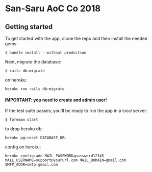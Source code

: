 # San-Saru AoC Co 2018

## Getting started

To get started with the app, clone the repo and then install the needed gems:

```
$ bundle install --without production
```

Next, migrate the database:

```
$ rails db:migrate
```

on heroku:

    heroku run rails db:migrate
    
#### IMPORTANT: you need to create and admin user!


If the test suite passes, you'll be ready to run the app in a local server:

```
$ foreman start
```

to drop heroku db:
    
    heroku pg:reset DATABASE_URL

config on heroku:

    heroku config:add MAIL_PASSWORD=password12345 MAIL_USERNAME=support@yoururl.com MAIL_DOMAIN=gmail.com SMTP_ADDR=smtp.gmail.com